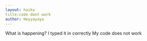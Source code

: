 ```yaml
---
layout: haiku
title:code dont work
author: Heyyayaya
---
```


What is happening?
I typed it in correctly
My code does not work